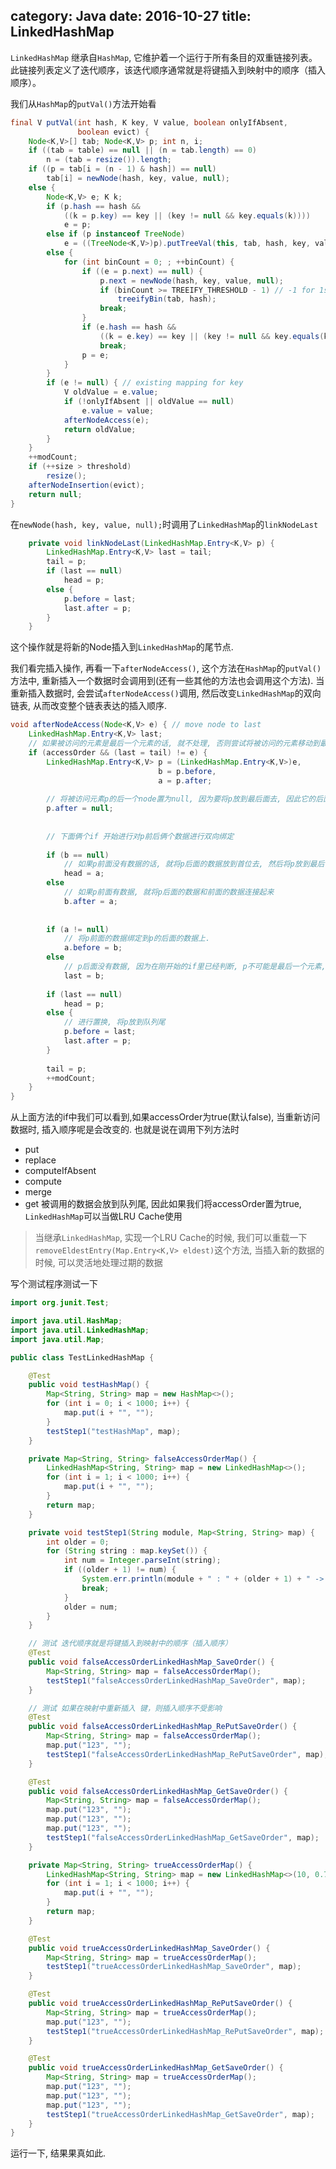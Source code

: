 category: Java
date: 2016-10-27
title: LinkedHashMap
---
`LinkedHashMap` 继承自`HashMap`, 它维护着一个运行于所有条目的双重链接列表。
此链接列表定义了迭代顺序，该迭代顺序通常就是将键插入到映射中的顺序（插入顺序）。

我们从`HashMap`的`putVal()`方法开始看
```java
final V putVal(int hash, K key, V value, boolean onlyIfAbsent,
               boolean evict) {
    Node<K,V>[] tab; Node<K,V> p; int n, i;
    if ((tab = table) == null || (n = tab.length) == 0)
        n = (tab = resize()).length;
    if ((p = tab[i = (n - 1) & hash]) == null)
        tab[i] = newNode(hash, key, value, null);
    else {
        Node<K,V> e; K k;
        if (p.hash == hash &&
            ((k = p.key) == key || (key != null && key.equals(k))))
            e = p;
        else if (p instanceof TreeNode)
            e = ((TreeNode<K,V>)p).putTreeVal(this, tab, hash, key, value);
        else {
            for (int binCount = 0; ; ++binCount) {
                if ((e = p.next) == null) {
                    p.next = newNode(hash, key, value, null);
                    if (binCount >= TREEIFY_THRESHOLD - 1) // -1 for 1st
                        treeifyBin(tab, hash);
                    break;
                }
                if (e.hash == hash &&
                    ((k = e.key) == key || (key != null && key.equals(k))))
                    break;
                p = e;
            }
        }
        if (e != null) { // existing mapping for key
            V oldValue = e.value;
            if (!onlyIfAbsent || oldValue == null)
                e.value = value;
            afterNodeAccess(e);
            return oldValue;
        }
    }
    ++modCount;
    if (++size > threshold)
        resize();
    afterNodeInsertion(evict);
    return null;
}
```
在`newNode(hash, key, value, null);`时调用了`LinkedHashMap`的`linkNodeLast`
```java
    private void linkNodeLast(LinkedHashMap.Entry<K,V> p) {
        LinkedHashMap.Entry<K,V> last = tail;
        tail = p;
        if (last == null)
            head = p;
        else {
            p.before = last;
            last.after = p;
        }
    }
```
这个操作就是将新的Node插入到`LinkedHashMap`的尾节点.

我们看完插入操作, 再看一下`afterNodeAccess()`, 这个方法在`HashMap`的`putVal()`方法中, 重新插入一个数据时会调用到(还有一些其他的方法也会调用这个方法). 当重新插入数据时, 会尝试`afterNodeAccess()`调用, 然后改变`LinkedHashMap`的双向链表, 从而改变整个链表表达的插入顺序.
```java
void afterNodeAccess(Node<K,V> e) { // move node to last
    LinkedHashMap.Entry<K,V> last;
	// 如果被访问的元素是最后一个元素的话, 就不处理, 否则尝试将被访问的元素移动到最后的位置
    if (accessOrder && (last = tail) != e) {
        LinkedHashMap.Entry<K,V> p = (LinkedHashMap.Entry<K,V>)e, 
								 b = p.before, 
								 a = p.after;
		
		// 将被访问元素p的后一个node置为null, 因为要将p放到最后面去, 因此它的后面不能再有数据
        p.after = null;
		
        
		// 下面俩个if 开始进行对p前后俩个数据进行双向绑定
		
		if (b == null)
			// 如果p前面没有数据的话, 就将p后面的数据放到首位去, 然后将p放到最后
            head = a;
        else
			// 如果p前面有数据, 就将p后面的数据和前面的数据连接起来
            b.after = a;
			
		
        if (a != null)
			// 将p前面的数据绑定到p的后面的数据上.
            a.before = b;
        else
			// p后面没有数据, 因为在刚开始的if里已经判断, p不可能是最后一个元素, 但是当只有一个元素时, 可能会出现这种情况
            last = b;
        
		if (last == null)
            head = p;
        else {
			// 进行置换, 将p放到队列尾
            p.before = last;
            last.after = p;
        }
        
		tail = p;
        ++modCount;
    }
}
```
从上面方法的if中我们可以看到,如果accessOrder为true(默认false), 当重新访问数据时, 插入顺序呢是会改变的. 也就是说在调用下列方法时
* put
* replace
* computeIfAbsent
* compute
* merge
* get
被调用的数据会放到队列尾, 因此如果我们将accessOrder置为true, `LinkedHashMap`可以当做LRU Cache使用

> 当继承`LinkedHashMap`, 实现一个LRU Cache的时候, 我们可以重载一下`removeEldestEntry(Map.Entry<K,V> eldest)`这个方法, 当插入新的数据的时候, 可以灵活地处理过期的数据

写个测试程序测试一下
```java
import org.junit.Test;

import java.util.HashMap;
import java.util.LinkedHashMap;
import java.util.Map;

public class TestLinkedHashMap {

	@Test
	public void testHashMap() {
		Map<String, String> map = new HashMap<>();
		for (int i = 0; i < 1000; i++) {
			map.put(i + "", "");
		}
		testStep1("testHashMap", map);
	}

	private Map<String, String> falseAccessOrderMap() {
		LinkedHashMap<String, String> map = new LinkedHashMap<>();
		for (int i = 1; i < 1000; i++) {
			map.put(i + "", "");
		}
		return map;
	}

	private void testStep1(String module, Map<String, String> map) {
		int older = 0;
		for (String string : map.keySet()) {
			int num = Integer.parseInt(string);
			if ((older + 1) != num) {
				System.err.println(module + " : " + (older + 1) + " -> " + num);
				break;
			}
			older = num;
		}
	}

	// 测试 迭代顺序就是将键插入到映射中的顺序（插入顺序）
	@Test
	public void falseAccessOrderLinkedHashMap_SaveOrder() {
		Map<String, String> map = falseAccessOrderMap();
		testStep1("falseAccessOrderLinkedHashMap_SaveOrder", map);
	}

	// 测试 如果在映射中重新插入 键，则插入顺序不受影响
	@Test
	public void falseAccessOrderLinkedHashMap_RePutSaveOrder() {
		Map<String, String> map = falseAccessOrderMap();
		map.put("123", "");
		testStep1("falseAccessOrderLinkedHashMap_RePutSaveOrder", map);
	}

	@Test
	public void falseAccessOrderLinkedHashMap_GetSaveOrder() {
		Map<String, String> map = falseAccessOrderMap();
		map.put("123", "");
		map.put("123", "");
		map.put("123", "");
		testStep1("falseAccessOrderLinkedHashMap_GetSaveOrder", map);
	}

	private Map<String, String> trueAccessOrderMap() {
		LinkedHashMap<String, String> map = new LinkedHashMap<>(10, 0.75f, true);
		for (int i = 1; i < 1000; i++) {
			map.put(i + "", "");
		}
		return map;
	}

	@Test
	public void trueAccessOrderLinkedHashMap_SaveOrder() {
		Map<String, String> map = trueAccessOrderMap();
		testStep1("trueAccessOrderLinkedHashMap_SaveOrder", map);
	}

	@Test
	public void trueAccessOrderLinkedHashMap_RePutSaveOrder() {
		Map<String, String> map = trueAccessOrderMap();
		map.put("123", "");
		testStep1("trueAccessOrderLinkedHashMap_RePutSaveOrder", map);
	}

	@Test
	public void trueAccessOrderLinkedHashMap_GetSaveOrder() {
		Map<String, String> map = trueAccessOrderMap();
		map.put("123", "");
		map.put("123", "");
		map.put("123", "");
		testStep1("trueAccessOrderLinkedHashMap_GetSaveOrder", map);
	}
}
```
运行一下, 结果果真如此.







































